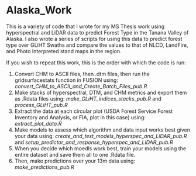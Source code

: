 # Alaska_Work
This is a variety of code that I wrote for my MS Thesis work using hyperspectral and LiDAR data to predict Forest Type in the Tanana Valley of Alaska. I also wrote a series of scripts for using this data to predict forest type over GLiHT Swaths and compare the values to that of NLCD, LandFire, and Photo Interpreted stand maps in the region. 

If you wish to repeat this work, this is the order with which the code is run: 
1. Convert CHM to ASCII files, then .dtm files, then run the gridsurfacestats function in FUSION using: *convert_CHM_to_ASCII_and_Create_Batch_Files_pub.R*
2. Make stacks of hyperspectral, DTM, and CHM metrics and export them as .Rdata files using: *make_GLiHT_indices_stacks_pub.R* and *process_GLiHT_pub.R*
3. Extract the data at each circular plot (USDA Forest Service Forest Inventory and Analysis, or FIA, plot in this case) using: *extract_plot_data.R*
4. Make models to assess which algorithm and data input works best given your data using: *create_and_test_models_hyperspec_and_LiDAR_pub.R* and *setup_predictor_and_response_hyperspec_and_LiDAR_pub.R*
5. When you decide which moedls work best, train your models using the entire dataset and save them all to one .Rdata file.
6. Then, make predictions over your 13m data using: *make_predictions_pub.R*

